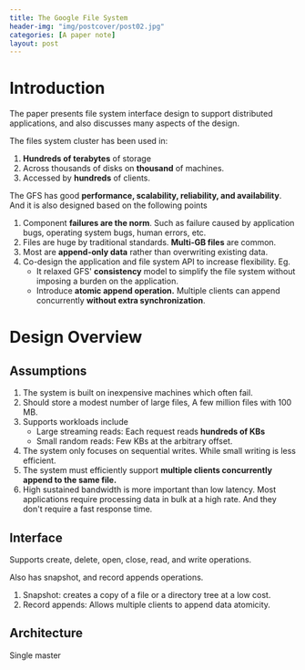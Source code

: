 ```yaml
---
title: The Google File System
header-img: "img/postcover/post02.jpg"
categories: [A paper note]
layout: post
---
```


# Introduction

The paper presents file system interface design to support distributed applications, and also discusses many aspects of the design.

The files system cluster has been used in: 

1. **Hundreds of terabytes** of storage 
2. Across thousands of disks on **thousand** of machines. 
3. Accessed by **hundreds** of clients.

The GFS has good **performance, scalability, reliability, and availability**. And it is also designed based on the following points

1. Component **failures are the norm**.  Such as failure caused by application bugs, operating system bugs, human errors, etc.
2. Files are huge by traditional standards. **Multi-GB files** are common. 
3. Most are **append-only data** rather than overwriting existing data.
4. Co-design the application and file system API to increase flexibility. Eg.
   - It relaxed GFS' **consistency** model to simplify the file system without imposing a burden on the application.
   - Introduce **atomic append operation.** Multiple clients can append concurrently **without extra synchronization**.

# Design Overview

## Assumptions

1. The system is built on inexpensive machines which often fail.
2. Should store a modest number of large files, A few million files with 100 MB.
3. Supports workloads include
   - Large streaming reads: Each request reads **hundreds of KBs**
   - Small random reads: Few KBs at the arbitrary offset.
4. The system only focuses on sequential writes. While small writing is less efficient. 
5. The system must efficiently support **multiple clients concurrently append to the same file.**
6. High sustained bandwidth is more important than low latency. Most applications require processing data in bulk at a high rate. And they don't require a fast response time.

## Interface

Supports create, delete, open, close, read, and write operations. 

Also has snapshot, and record appends operations.

1. Snapshot: creates a copy of a file or a directory tree at a low cost. 
2. Record appends: Allows multiple clients to append data atomicity.

## Architecture

Single master



